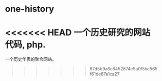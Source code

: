 # one-history
<<<<<<< HEAD
一个历史研究的网站代码, php. 
=======
一个历史年表的聚合网站。
>>>>>>> 67d5b9a6c6452874c5a0f5bc565f61de87a1ca27

